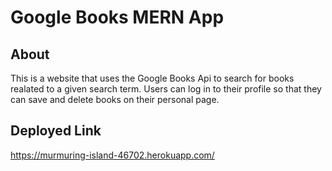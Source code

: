 # Google Books MERN App

## About
This is a website that uses the Google Books Api to search for books realated to a given search term.  Users can log in to their profile so that they can save and delete books on their personal page.

## Deployed Link
https://murmuring-island-46702.herokuapp.com/
